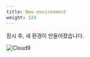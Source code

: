 ```yaml
---
title: New environment
weight: 324
---
```


잠시 후, 새 환경이 만들어졌습니다.

![Cloud9](../../cloud9/images/cloud9-04.png)

